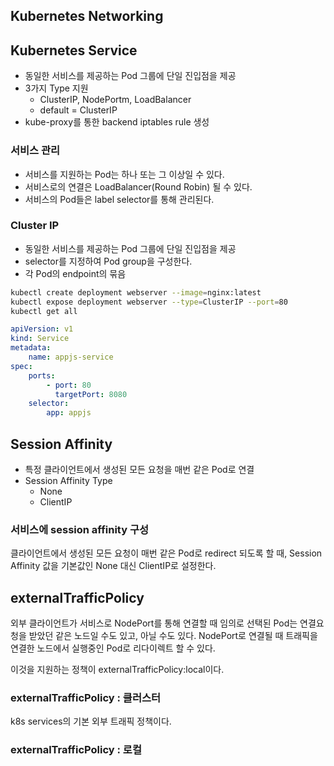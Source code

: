 ## Kubernetes Networking

## Kubernetes Service

-   동일한 서비스를 제공하는 Pod 그룹에 단일 진입점을 제공
-   3가지 Type 지원
    -   ClusterIP, NodePortm, LoadBalancer
    -   default = ClusterIP
-   kube-proxy를 통한 backend iptables rule 생성

### 서비스 관리

-   서비스를 지원하는 Pod는 하나 또는 그 이상일 수 있다.
-   서비스로의 연결은 LoadBalancer(Round Robin) 될 수 있다.
-   서비스의 Pod들은 label selector를 통해 관리된다.

### Cluster IP

-   동일한 서비스를 제공하는 Pod 그룹에 단일 진입점을 제공
-   selector를 지정하여 Pod group을 구성한다.
-   각 Pod의 endpoint의 묶음

```bash
kubectl create deployment webserver --image=nginx:latest
kubectl expose deployment webserver --type=ClusterIP --port=80
kubectl get all
```

```yaml
apiVersion: v1
kind: Service
metadata:
    name: appjs-service
spec:
    ports:
        - port: 80
          targetPort: 8080
    selector:
        app: appjs
```

## Session Affinity

-   특정 클라이언트에서 생성된 모든 요청을 매번 같은 Pod로 연결
-   Session Affinity Type
    -   None
    -   ClientIP

### 서비스에 session affinity 구성

클라이언트에서 생성된 모든 요청이 매번 같은 Pod로 redirect 되도록 할 때,
Session Affinity 값을 기본값인 None 대신 ClientIP로 설정한다.

## externalTrafficPolicy

외부 클라이언트가 서비스로 NodePort를 통해 연결할 때 임의로 선택된 Pod는 연결요청을 받았던 같은 노드일 수도 있고, 아닐 수도 있다. NodePort로 연결될 때 트래픽을  연결한 노드에서 실행중인 Pod로 리다이렉트 할 수 있다.

이것을 지원하는 정책이 externalTrafficPolicy:local이다.

### externalTrafficPolicy : 클러스터

k8s services의 기본 외부 트래픽 정책이다.

### externalTrafficPolicy : 로컬

